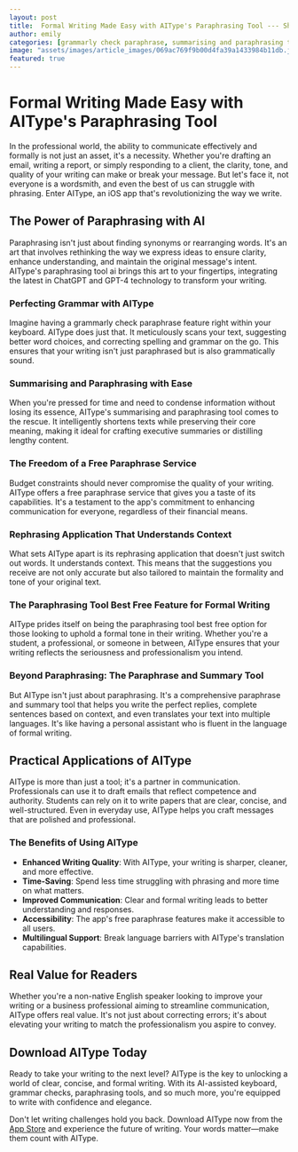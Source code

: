 ```yaml
---
layout: post
title:  Formal Writing Made Easy with AIType's Paraphrasing Tool --- Show how AIType assists in maintaining a formal tone in paraphrased content.
author: emily
categories: [grammarly check paraphrase, summarising and paraphrasing tool, free paraphrase, paraphrasing tool ai, rephrasing application, paraphrasing tool best free, paraphrase and summary tool]
image: "assets/images/article_images/069ac769f9b00d4fa39a1433984b11db.jpg"
featured: true
---
```


# Formal Writing Made Easy with AIType's Paraphrasing Tool

In the professional world, the ability to communicate effectively and formally is not just an asset, it's a necessity. Whether you're drafting an email, writing a report, or simply responding to a client, the clarity, tone, and quality of your writing can make or break your message. But let's face it, not everyone is a wordsmith, and even the best of us can struggle with phrasing. Enter AIType, an iOS app that's revolutionizing the way we write.

## The Power of Paraphrasing with AI

Paraphrasing isn't just about finding synonyms or rearranging words. It's an art that involves rethinking the way we express ideas to ensure clarity, enhance understanding, and maintain the original message's intent. AIType's paraphrasing tool ai brings this art to your fingertips, integrating the latest in ChatGPT and GPT-4 technology to transform your writing.

### Perfecting Grammar with AIType

Imagine having a grammarly check paraphrase feature right within your keyboard. AIType does just that. It meticulously scans your text, suggesting better word choices, and correcting spelling and grammar on the go. This ensures that your writing isn't just paraphrased but is also grammatically sound.

### Summarising and Paraphrasing with Ease

When you're pressed for time and need to condense information without losing its essence, AIType's summarising and paraphrasing tool comes to the rescue. It intelligently shortens texts while preserving their core meaning, making it ideal for crafting executive summaries or distilling lengthy content.

### The Freedom of a Free Paraphrase Service

Budget constraints should never compromise the quality of your writing. AIType offers a free paraphrase service that gives you a taste of its capabilities. It's a testament to the app's commitment to enhancing communication for everyone, regardless of their financial means.

### Rephrasing Application That Understands Context

What sets AIType apart is its rephrasing application that doesn't just switch out words. It understands context. This means that the suggestions you receive are not only accurate but also tailored to maintain the formality and tone of your original text.

### The Paraphrasing Tool Best Free Feature for Formal Writing

AIType prides itself on being the paraphrasing tool best free option for those looking to uphold a formal tone in their writing. Whether you're a student, a professional, or someone in between, AIType ensures that your writing reflects the seriousness and professionalism you intend.

### Beyond Paraphrasing: The Paraphrase and Summary Tool

But AIType isn't just about paraphrasing. It's a comprehensive paraphrase and summary tool that helps you write the perfect replies, complete sentences based on context, and even translates your text into multiple languages. It's like having a personal assistant who is fluent in the language of formal writing.

## Practical Applications of AIType

AIType is more than just a tool; it's a partner in communication. Professionals can use it to draft emails that reflect competence and authority. Students can rely on it to write papers that are clear, concise, and well-structured. Even in everyday use, AIType helps you craft messages that are polished and professional.

### The Benefits of Using AIType

- **Enhanced Writing Quality**: With AIType, your writing is sharper, cleaner, and more effective.
- **Time-Saving**: Spend less time struggling with phrasing and more time on what matters.
- **Improved Communication**: Clear and formal writing leads to better understanding and responses.
- **Accessibility**: The app's free paraphrase features make it accessible to all users.
- **Multilingual Support**: Break language barriers with AIType's translation capabilities.

## Real Value for Readers

Whether you're a non-native English speaker looking to improve your writing or a business professional aiming to streamline communication, AIType offers real value. It's not just about correcting errors; it's about elevating your writing to match the professionalism you aspire to convey.

## Download AIType Today

Ready to take your writing to the next level? AIType is the key to unlocking a world of clear, concise, and formal writing. With its AI-assisted keyboard, grammar checks, paraphrasing tools, and so much more, you're equipped to write with confidence and elegance.

Don't let writing challenges hold you back. Download AIType now from the [App Store](https://apps.apple.com/us/app/aitype-grammar-check-keyboard/id6469163944) and experience the future of writing. Your words matter—make them count with AIType.